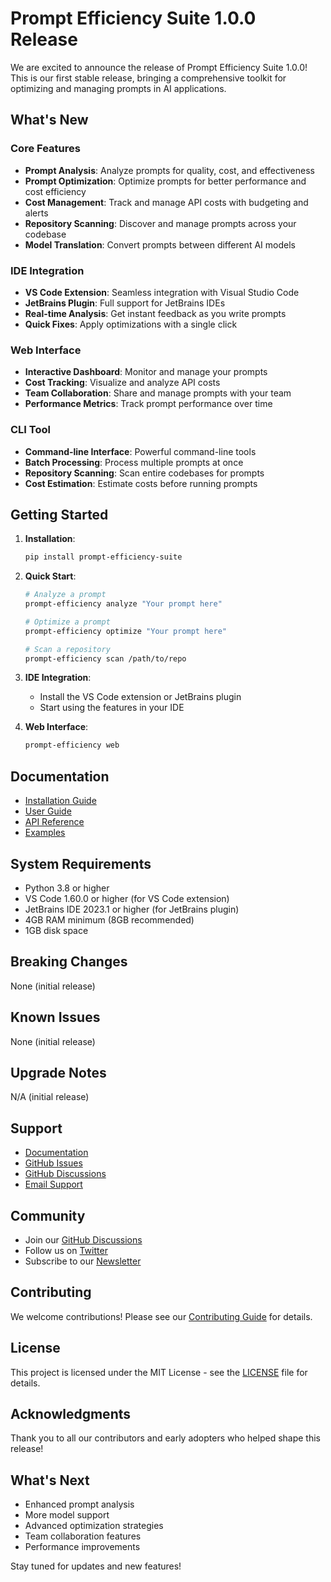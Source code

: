 # Prompt Efficiency Suite 1.0.0 Release

We are excited to announce the release of Prompt Efficiency Suite 1.0.0! This is our first stable release, bringing a comprehensive toolkit for optimizing and managing prompts in AI applications.

## What's New

### Core Features
- **Prompt Analysis**: Analyze prompts for quality, cost, and effectiveness
- **Prompt Optimization**: Optimize prompts for better performance and cost efficiency
- **Cost Management**: Track and manage API costs with budgeting and alerts
- **Repository Scanning**: Discover and manage prompts across your codebase
- **Model Translation**: Convert prompts between different AI models

### IDE Integration
- **VS Code Extension**: Seamless integration with Visual Studio Code
- **JetBrains Plugin**: Full support for JetBrains IDEs
- **Real-time Analysis**: Get instant feedback as you write prompts
- **Quick Fixes**: Apply optimizations with a single click

### Web Interface
- **Interactive Dashboard**: Monitor and manage your prompts
- **Cost Tracking**: Visualize and analyze API costs
- **Team Collaboration**: Share and manage prompts with your team
- **Performance Metrics**: Track prompt performance over time

### CLI Tool
- **Command-line Interface**: Powerful command-line tools
- **Batch Processing**: Process multiple prompts at once
- **Repository Scanning**: Scan entire codebases for prompts
- **Cost Estimation**: Estimate costs before running prompts

## Getting Started

1. **Installation**:
   ```bash
   pip install prompt-efficiency-suite
   ```

2. **Quick Start**:
   ```bash
   # Analyze a prompt
   prompt-efficiency analyze "Your prompt here"

   # Optimize a prompt
   prompt-efficiency optimize "Your prompt here"

   # Scan a repository
   prompt-efficiency scan /path/to/repo
   ```

3. **IDE Integration**:
   - Install the VS Code extension or JetBrains plugin
   - Start using the features in your IDE

4. **Web Interface**:
   ```bash
   prompt-efficiency web
   ```

## Documentation

- [Installation Guide](../getting-started/installation.md)
- [User Guide](../user-guide/overview.md)
- [API Reference](../api/rest-api.md)
- [Examples](../examples/README.md)

## System Requirements

- Python 3.8 or higher
- VS Code 1.60.0 or higher (for VS Code extension)
- JetBrains IDE 2023.1 or higher (for JetBrains plugin)
- 4GB RAM minimum (8GB recommended)
- 1GB disk space

## Breaking Changes

None (initial release)

## Known Issues

None (initial release)

## Upgrade Notes

N/A (initial release)

## Support

- [Documentation](../README.md)
- [GitHub Issues](https://github.com/yourusername/prompt-efficiency-suite/issues)
- [GitHub Discussions](https://github.com/yourusername/prompt-efficiency-suite/discussions)
- [Email Support](mailto:support@prompt.com)

## Community

- Join our [GitHub Discussions](https://github.com/yourusername/prompt-efficiency-suite/discussions)
- Follow us on [Twitter](https://twitter.com/prompt_efficiency)
- Subscribe to our [Newsletter](https://prompt.com/newsletter)

## Contributing

We welcome contributions! Please see our [Contributing Guide](../development/contributing.md) for details.

## License

This project is licensed under the MIT License - see the [LICENSE](../../LICENSE) file for details.

## Acknowledgments

Thank you to all our contributors and early adopters who helped shape this release!

## What's Next

- Enhanced prompt analysis
- More model support
- Advanced optimization strategies
- Team collaboration features
- Performance improvements

Stay tuned for updates and new features!
